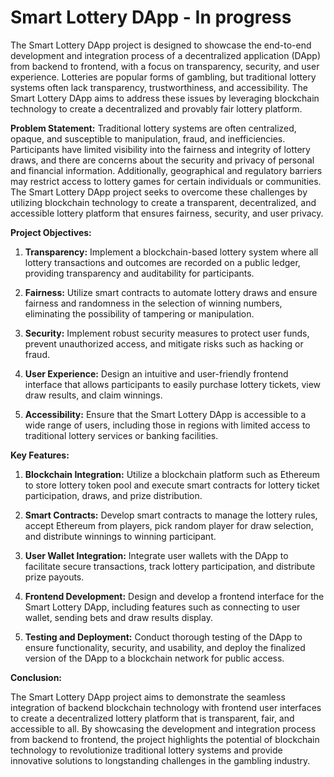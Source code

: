 # Smart Lottery DApp - In progress

The Smart Lottery DApp project is designed to showcase the end-to-end development and integration process of a decentralized application (DApp) from backend to frontend, with a focus on transparency, security, and user experience. Lotteries are popular forms of gambling, but traditional lottery systems often lack transparency, trustworthiness, and accessibility. The Smart Lottery DApp aims to address these issues by leveraging blockchain technology to create a decentralized and provably fair lottery platform.

**Problem Statement:**
Traditional lottery systems are often centralized, opaque, and susceptible to manipulation, fraud, and inefficiencies. Participants have limited visibility into the fairness and integrity of lottery draws, and there are concerns about the security and privacy of personal and financial information. Additionally, geographical and regulatory barriers may restrict access to lottery games for certain individuals or communities. The Smart Lottery DApp project seeks to overcome these challenges by utilizing blockchain technology to create a transparent, decentralized, and accessible lottery platform that ensures fairness, security, and user privacy.

**Project Objectives:**

1. **Transparency:** Implement a blockchain-based lottery system where all lottery transactions and outcomes are recorded on a public ledger, providing transparency and auditability for participants.

2. **Fairness:** Utilize smart contracts to automate lottery draws and ensure fairness and randomness in the selection of winning numbers, eliminating the possibility of tampering or manipulation.

3. **Security:** Implement robust security measures to protect user funds, prevent unauthorized access, and mitigate risks such as hacking or fraud.

4. **User Experience:** Design an intuitive and user-friendly frontend interface that allows participants to easily purchase lottery tickets, view draw results, and claim winnings.

5. **Accessibility:** Ensure that the Smart Lottery DApp is accessible to a wide range of users, including those in regions with limited access to traditional lottery services or banking facilities.

**Key Features:**

1. **Blockchain Integration:** Utilize a blockchain platform such as Ethereum to store lottery token pool and execute smart contracts for lottery ticket participation, draws, and prize distribution.

2. **Smart Contracts:** Develop smart contracts to manage the lottery rules, accept Ethereum from players, pick random player for draw selection, and distribute winnings to winning participant.

3. **User Wallet Integration:** Integrate user wallets with the DApp to facilitate secure transactions, track lottery participation, and distribute prize payouts.

4. **Frontend Development:** Design and develop a frontend interface for the Smart Lottery DApp, including features such as connecting to user wallet, sending bets and draw results display.

5. **Testing and Deployment:** Conduct thorough testing of the DApp to ensure functionality, security, and usability, and deploy the finalized version of the DApp to a blockchain network for public access.

**Conclusion:**

The Smart Lottery DApp project aims to demonstrate the seamless integration of backend blockchain technology with frontend user interfaces to create a decentralized lottery platform that is transparent, fair, and accessible to all. By showcasing the development and integration process from backend to frontend, the project highlights the potential of blockchain technology to revolutionize traditional lottery systems and provide innovative solutions to longstanding challenges in the gambling industry.

 
